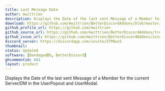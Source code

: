 ```yaml
---
title: Last Message Date
author: mwittrien
description: Displays the Date of the last sent Message of a Member for the current Server/DM in the UserPopout and UserModal.
download: https://github.com/mwittrien/BetterDiscordAddons/blob/master/Plugins/LastMessageDate/LastMessageDate.plugin.js
github_profile_url: https://github.com/mwittrien
github_source_url: https://github.com/mwittrien/BetterDiscordAddons/tree/master/Plugins/LastMessageDate
github_issue_url: https://github.com/mwittrien/BetterDiscordAddons/issues/
discord_server: https://discordapp.com/invite/Z7PBux5
thumbnail:
status: Updated
software: [BandagedBD, BetterDiscord]
ghcommentid: 441
layout: product
---
```

Displays the Date of the last sent Message of a Member for the current Server/DM in the UserPopout and UserModal.